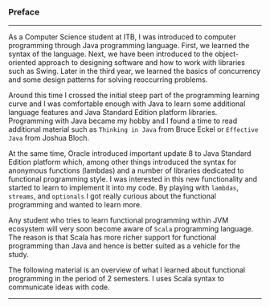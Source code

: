 ### Preface

* * * * *

As a Computer Science student at ITB, I was introduced to computer
programming through Java programming language. First, we learned the
syntax of the language. Next, we have been introduced to the
object-oriented approach to designing software and how to work with
libraries such as Swing. Later in the third year, we learned the basics
of concurrency and some design patterns for solving reoccurring
problems.

Around this time I crossed the initial steep part of the programming
learning curve and I was comfortable enough with Java to learn some
additional language features and Java Standard Edition platform
libraries. Programming with Java became my hobby and I found a time to
read additional material such as `Thinking in Java` from Bruce Eckel or
`Effective Java` from Joshua Bloch.

At the same time, Oracle introduced important update 8 to Java Standard
Edition platform which, among other things introduced the syntax for
anonymous functions (lambdas) and a number of libraries dedicated to
functional programming style. I was interested in this new functionality
and started to learn to implement it into my code. By playing with
`lambdas`, `streams`, and `optionals` I got really curious about the
functional programming and wanted to learn more.

Any student who tries to learn functional programming within JVM
ecosystem will very soon become aware of `Scala` programming language.
The reason is that Scala has more richer support for functional
programming than Java and hence is better suited as a vehicle for the
study.

The following material is an overview of what I learned about functional
programming in the period of 2 semesters. I uses Scala syntax to
communicate ideas with code.

* * * * *
